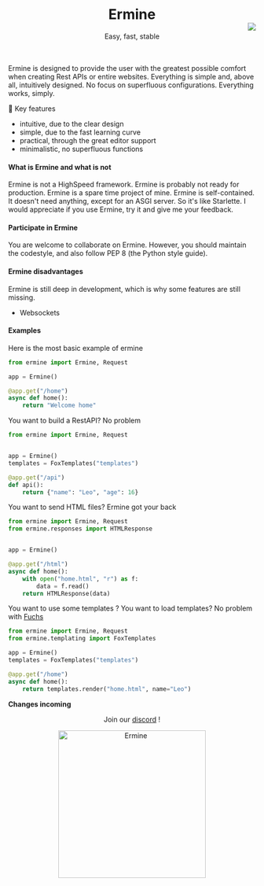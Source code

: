 <h1 align="center">Ermine</h1>
<p align="center"> Easy, fast, stable </p>
<img src="https://cdn.discordapp.com/attachments/857979752991031296/942470898286485524/Logo1.svg" align="right" style="margin-top: -50px;"/>
<br>
<br>
Ermine is designed to provide the user with the greatest possible comfort when creating Rest APIs or entire websites.
Everything is simple and, above all, intuitively designed. No focus on superfluous configurations. Everything works, simply.

🔑 Key features

- intuitive, due to the clear design
- simple, due to the fast learning curve
- practical, through the great editor support
- minimalistic, no superfluous functions

#### What is Ermine and what is not


Ermine is not a HighSpeed framework. Ermine is probably not ready for production. Ermine is a spare time project of mine. Ermine is self-contained. It doesn't need anything, except for an ASGI server. So it's like Starlette.
I would appreciate if you use Ermine, try it and give me your feedback.

#### Participate in Ermine

You are welcome to collaborate on Ermine. However, you should maintain the codestyle, and also follow PEP 8 (the Python style guide).

#### Ermine disadvantages

Ermine is still deep in development, which is why some features are still missing. 

- Websockets

#### Examples

Here is the most basic example of ermine

```py
from ermine import Ermine, Request

app = Ermine()

@app.get("/home")
async def home():
	return "Welcome home"
```

You want to build a RestAPI? No problem

```py
from ermine import Ermine, Request


app = Ermine()
templates = FoxTemplates("templates")

@app.get("/api")
def api():
	return {"name": "Leo", "age": 16}
```

You want to send HTML files? Ermine got your back

```py
from ermine import Ermine, Request
from ermine.responses import HTMLResponse


app = Ermine()

@app.get("/html")
async def home():
	with open("home.html", "r") as f:
		data = f.read()
	return HTMLResponse(data)
```

You want to use some templates ? You want to load templates? No problem with [Fuchs](https://github.com/cheetahbyte/fuchs)

```py
from ermine import Ermine, Request
from ermine.templating import FoxTemplates

app = Ermine()
templates = FoxTemplates("templates")

@app.get("/home")
async def home():
	return templates.render("home.html", name="Leo")
```

**Changes incoming**
<center>

Join our [discord](https://discord.gg/EtqGfBVuZS) !

<img src="https://images.unsplash.com/photo-1548714859-18c34a4c384a?ixlib=rb-1.2.1&ixid=MnwxMjA3fDB8MHxwaG90by1wYWdlfHx8fGVufDB8fHx8&auto=format&fit=crop&w=1074&q=80" alt="Ermine" style="height: 300px" /></center>
